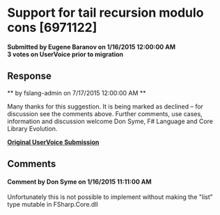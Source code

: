 # Support for tail recursion modulo cons [6971122] #

**Submitted by Eugene Baranov on 1/16/2015 12:00:00 AM**  
**3 votes on UserVoice prior to migration**  





## Response ##
** by fslang-admin on 7/17/2015 12:00:00 AM **

Many thanks for this suggestion. It is being marked as declined – for discussion see the comments above.
Further comments, use cases, information and discussion welcome
Don Syme, F# Language and Core Library Evolution.


**[Original UserVoice Submission](https://fslang.uservoice.com/forums/245727-f-language/suggestions/6971122)**


## Comments ##


#### Comment by Don Syme on 1/16/2015 11:11:00 AM ####
Unfortunately this is not possible to implement without making the "list" type mutable in FSharp.Core.dll

